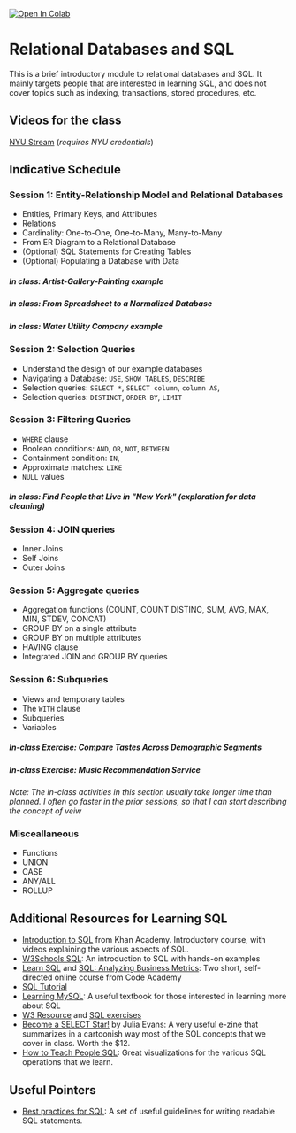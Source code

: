 [![Open In Colab](https://colab.research.google.com/assets/colab-badge.svg)](https://colab.research.google.com/github/ipeirotis/introduction-to-databases/blob/master/)

# Relational Databases and SQL

This is a brief introductory module to relational databases and SQL. It mainly targets people that are interested in learning SQL, and does not cover topics such as indexing, transactions, stored procedures, etc.

## Videos for the class 

[NYU Stream](https://stream.nyu.edu/playlist/dedicated/1_d7rxlc57/) (_requires NYU credentials_)

## Indicative Schedule

### Session 1: Entity-Relationship Model and Relational Databases

* Entities, Primary Keys, and Attributes
* Relations
* Cardinality: One-to-One, One-to-Many, Many-to-Many
* From ER Diagram to a Relational Database
* (Optional) SQL Statements for Creating Tables
* (Optional) Populating a Database with Data

##### In class: Artist-Gallery-Painting example

##### In class: From Spreadsheet to a Normalized Database

##### In class: Water Utility Company example



### Session 2: Selection Queries

* Understand the design of our example databases
* Navigating a Database: `USE`, `SHOW TABLES`, `DESCRIBE`
* Selection queries: `SELECT *`, `SELECT column`, `column AS`, 
* Selection queries: `DISTINCT`, `ORDER BY`, `LIMIT`


### Session 3: Filtering Queries

* `WHERE` clause
* Boolean conditions: `AND`, `OR`, `NOT`, `BETWEEN`
* Containment condition: `IN`, 
* Approximate matches: `LIKE`
* `NULL` values

##### In class: Find People that Live in "New York" (exploration for data cleaning)


### Session 4: JOIN queries

* Inner Joins
* Self Joins
* Outer Joins


### Session 5: Aggregate queries

* Aggregation functions (COUNT, COUNT DISTINC, SUM, AVG, MAX, MIN, STDEV, CONCAT)
* GROUP BY on a single attribute
* GROUP BY on multiple attributes
* HAVING clause
* Integrated JOIN and GROUP BY queries

### Session 6: Subqueries

* Views and temporary tables
* The `WITH` clause
* Subqueries
* Variables

##### In-class Exercise: Compare Tastes Across Demographic Segments

##### In-class Exercise: Music Recommendation Service

_Note: The in-class activities in this section usually take longer time than planned. I often go faster
in the prior sessions, so that I can start describing the concept of veiw_

### Misceallaneous

* Functions
* UNION
* CASE
* ANY/ALL
* ROLLUP



## Additional Resources for Learning SQL

* [Introduction to SQL](https://www.khanacademy.org/computing/computer-programming/sql) from Khan Academy. Introductory course, with videos explaining the various aspects of SQL.
* [W3Schools SQL](http://www.w3schools.com/sql/): An introduction to SQL with hands-on examples
* [Learn SQL](https://www.codecademy.com/learn/learn-sql) and [SQL: Analyzing Business Metrics](https://www.codecademy.com/learn/sql-analyzing-business-metrics): Two short, self-directed online course from Code Academy
* [SQL Tutorial](http://www.w3resource.com/sql/tutorials.php) 
* [Learning MySQL](http://shop.oreilly.com/product/9780596008642.do): A useful textbook for those interested in learning more about SQL
* [W3 Resource](https://www.w3resource.com/sql/tutorials.php) and [SQL exercises](https://www.w3resource.com/sql-exercises/)
* [Become a SELECT Star!](https://gumroad.com/l/sql-zine) by Julia Evans:  A very useful e-zine that summarizes in a cartoonish way most of the SQL concepts that we cover in class. Worth the $12.
* [How to Teach People SQL](https://dataschool.com/how-to-teach-people-sql/): Great visualizations for the various SQL operations that we learn.

## Useful Pointers

* [Best practices for SQL](https://data36.com/sql-best-practices-data-analysts/): A set of useful guidelines for writing readable SQL statements.


